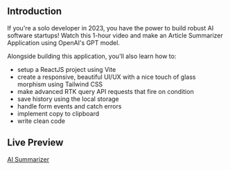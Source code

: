 ## Introduction

If you're a solo developer in 2023, you have the power to build robust AI software startups! Watch this 1-hour video and make an Article Summarizer Application using OpenAI's GPT model.

Alongside building this application, you'll also learn how to:

- setup a ReactJS project using Vite
- create a responsive, beautiful UI/UX with a nice touch of glass morphism using Tailwind CSS
- make advanced RTK query API requests that fire on condition
- save history using the local storage
- handle form events and catch errors
- implement copy to clipboard
- write clean code

## Live Preview
[AI Summarizer](https://article-summarizer-hmseeb.netlify.app/)
